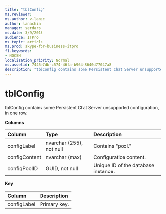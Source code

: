 ```yaml
---
title: "tblConfig"
ms.reviewer: 
ms.author: v-lanac
author: lanachin
manager: serdars
ms.date: 3/9/2015
audience: ITPro
ms.topic: article
ms.prod: skype-for-business-itpro
f1.keywords:
- NOCSH
localization_priority: Normal
ms.assetid: 7445e7db-c574-46fa-b964-8640d77047a8
description: "tblConfig contains some Persistent Chat Server unsupported configuration, in one row."
---
```


# tblConfig
 
tblConfig contains some Persistent Chat Server unsupported configuration, in one row.
  
**Columns**

|**Column**|**Type**|**Description**|
|:-----|:-----|:-----|
|configLabel  <br/> |nvarchar (255), not null  <br/> |Contains "pool."  <br/> |
|configContent  <br/> |nvarchar (max)  <br/> |Configuration content.  <br/> |
|configPoolID  <br/> |GUID, not null  <br/> |Unique ID of the database instance.  <br/> |
   
**Key**

|**Column**|**Description**|
|:-----|:-----|
|configLabel  <br/> |Primary key.  <br/> |
   

